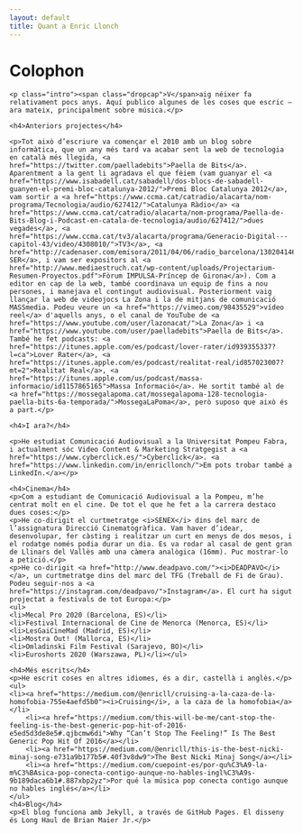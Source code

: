 ```yaml
---
layout: default
title: Quant a Enric Llonch
---
```


<div class="post">
	<h1 class="pageTitle">Colophon</h1>
	
	<p class="intro"><span class="dropcap">V</span>aig néixer fa relativament pocs anys. Aquí publico algunes de les coses que escric — ara mateix, principalment sobre música.</p>
	
	<h4>Anteriors projectes</h4>

	<p>Tot això d’escriure va començar el 2010 amb un blog sobre informàtica, que un any més tard va acabar sent la web de tecnologia en català més llegida, <a href="https://twitter.com/paelladebits">Paella de Bits</a>. Aparentment a la gent li agradava el que fèiem (vam guanyar el <a href="https://www.isabadell.cat/sabadell/dos-blocs-de-sabadell-guanyen-el-premi-bloc-catalunya-2012/">Premi Bloc Catalunya 2012</a>, vam sortir a <a href="https://www.ccma.cat/catradio/alacarta/nom-programa/Tecnologia/audio/627412/">Catalunya Ràdio</a> <a href="https://www.ccma.cat/catradio/alacarta/nom-programa/Paella-de-Bits-Blog-i-Podcast-en-catala-de-tecnologia/audio/627412/">dues vegades</a>, <a href="https://www.ccma.cat/tv3/alacarta/programa/Generacio-Digital---capitol-43/video/4308010/">TV3</a>, <a href="http://cadenaser.com/emisora/2011/04/06/radio_barcelona/1302041467_850215.html">Cadena SER</a>, i vam ser expositors al <a href="http://www.mediaestruch.cat/wp-content/uploads/Projectarium-Resumen-Proyectos.pdf">Fòrum IMPULSA-Príncep de Girona</a>). Com a editor en cap de la web, també coordinava un equip de fins a nou persones, i manejava el contingut audiovisual. Posteriorment vaig llançar la web de videojocs La Zona i la de mitjans de comunicació MASSmedia. Podeu veure un <a href="https://vimeo.com/98435529">vídeo reel</a> d'aquells anys, o el canal de YouTube de <a href="https://www.youtube.com/user/lazonacat/">La Zona</a> i <a href="https://www.youtube.com/user/paelladebits">Paella de Bits</a>. També he fet podcasts: <a href="https://itunes.apple.com/es/podcast/lover-rater/id939355337?l=ca">Lover Rater</a>, <a href="https://itunes.apple.com/es/podcast/realitat-real/id857023007?mt=2">Realitat Real</a>, <a href="https://itunes.apple.com/us/podcast/massa-informacio/id1157865165">Massa Informació</a>. He sortit també al de <a href="https://mossegalapoma.cat/mossegalapoma-128-tecnologia-paella-bits-6a-temporada/">MossegaLaPoma</a>, però suposo que això és a part.</p>
	
	<h4>I ara?</h4>
	
	<p>He estudiat Comunicació Audiovisual a la Universitat Pompeu Fabra, i actualment sóc Video Content & Marketing Stratgegist a <a href="https://www.cyberclick.es/">Cyberclick</a>. <a href="https://www.linkedin.com/in/enricllonch/">Em pots trobar també a LinkedIn.</a></p>
	
	<h4>Cinema</h4>
	<p>Com a estudiant de Comunicació Audiovisual a la Pompeu, m’he centrat molt en el cine. De tot el que he fet a la carrera destaco dues coses:</p>
	<p>He co-dirigit el curtmetratge <i>SENEX</i> dins del marc de l’assignatura Direcció Cinematogràfica. Vam haver d’idear, desenvolupar, fer càsting i realitzar un curt en menys de dos mesos, i el rodatge només podia durar un dia. Es va rodar al casal de gent gran de Llinars del Vallès amb una càmera analògica (16mm). Puc mostrar-lo a petició.</p>
	<p>He co-dirigit <a href="http://www.deadpavo.com/"><i>DEADPAVO</i></a>, un curtmetratge dins del marc del TFG (Treball de Fi de Grau). Podeu seguir-nos a <a href="https://instagram.com/deadpavo/">Instagram</a>. El curt ha sigut projectat a festivals de tot Europa:</p>
	<ul>
	<li>Mecal Pro 2020 (Barcelona, ES)</li>
	<li>Festival Internacional de Cine de Menorca (Menorca, ES)</li>
	<li>LesGaiCineMad (Madrid, ES)</li>
	<li>Mostra Out! (Mallorca, ES)</li>
	<li>Omladinski Film Festival (Sarajevo, BO)</li>
	<li>Euroshorts 2020 (Warszawa, PL)</li></ul>
	
	<h4>Més escrits</h4>
	<p>He escrit coses en altres idiomes, és a dir, castellà i anglès.</p>
	<ul>
	<li><a href="https://medium.com/@enricll/cruising-a-la-caza-de-la-homofobia-755e4aefd5b0"><i>Cruising</i>, a la caza de la homofobia</a></li>
		<li><a href="https://medium.com/this-will-be-me/cant-stop-the-feeling-is-the-best-generic-pop-hit-of-2016-e5ed5d3de8e5#.qjbcmw6di">Why “Can’t Stop The Feeling!” Is The Best Generic Pop Hit Of 2016</a></li>
		<li><a href="https://medium.com/@enricll/this-is-the-best-nicki-minaj-song-e731a9b177b5#.40f3v8dw9">The Best Nicki Minaj Song</a></li>
		<li><a href="https://medium.com/cuepoint-es/por-qu%C3%A9-la-m%C3%BAsica-pop-conecta-contigo-aunque-no-hables-ingl%C3%A9s-9b189daca6b1#.887xbp2yz">Por qué la música pop conecta contigo aunque no hables inglés</a></li>
	</ul>
	<h4>Blog</h4>
	<p>El blog funciona amb Jekyll, a través de GitHub Pages. El disseny és Long Haul de Brian Maier Jr.</p>
</div>
